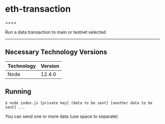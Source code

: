 # eth-transaction
====

Run a data transaction to main or testnet selected

- - - - 

## Necessary Technology Versions

Technology  | Version
------------- | -------------
Node  | 12.4.0

## Running 
    $ node index.js [private key] [data to be sent] [another data to be sent] ...
    
You can send one or more data (use space to separate)
